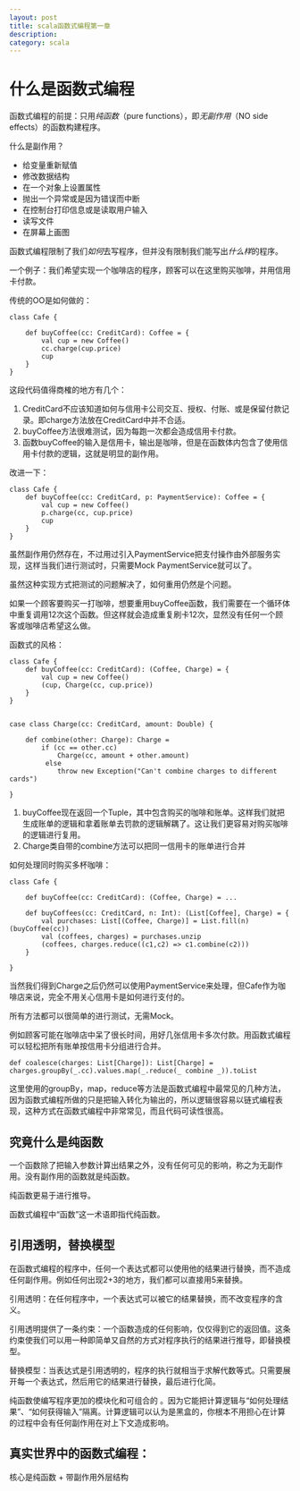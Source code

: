 ```yaml
---
layout: post
title: scala函数式编程第一章
description: 
category: scala
---
```


什么是函数式编程
=====

函数式编程的前提：只用*纯函数*（pure functions），即*无副作用*（NO side effects）的函数构建程序。

什么是副作用？

 - 给变量重新赋值
 - 修改数据结构
 - 在一个对象上设置属性
 - 抛出一个异常或是因为错误而中断
 - 在控制台打印信息或是读取用户输入
 - 读写文件
 - 在屏幕上画图


函数式编程限制了我们*如何*去写程序，但并没有限制我们能写出*什么样*的程序。

一个例子：我们希望实现一个咖啡店的程序，顾客可以在这里购买咖啡，并用信用卡付款。

传统的OO是如何做的：

	class Cafe {
	
		def buyCoffee(cc: CreditCard): Coffee = {
			val cup = new Coffee()
			cc.charge(cup.price)
			cup
		}
	}




这段代码值得商榷的地方有几个：

 1. CreditCard不应该知道如何与信用卡公司交互、授权、付账、或是保留付款记录。即charge方法放在CreditCard中并不合适。
 2. buyCoffee方法很难测试，因为每跑一次都会造成信用卡付款。
 3. 函数buyCoffee的输入是信用卡，输出是咖啡，但是在函数体内包含了使用信用卡付款的逻辑，这就是明显的副作用。


改进一下：

	class Cafe {
		def buyCoffee(cc: CreditCard, p: PaymentService): Coffee = {
			val cup = new Coffee()
			p.charge(cc, cup.price)
			cup
		}
	}

虽然副作用仍然存在，不过用过引入PaymentService把支付操作由外部服务实现，这样当我们进行测试时，只需要Mock PaymentService就可以了。

虽然这种实现方式把测试的问题解决了，如何重用仍然是个问题。

如果一个顾客要购买一打咖啡，想要重用buyCoffee函数，我们需要在一个循环体中重复调用12次这个函数。但这样就会造成重复刷卡12次，显然没有任何一个顾客或咖啡店希望这么做。

函数式的风格：

	class Cafe {
		def buyCoffee(cc: CreditCard): (Coffee, Charge) = {
			val cup = new Coffee()
		    (cup, Charge(cc, cup.price))
		}
	}


	case class Charge(cc: CreditCard, amount: Double) {

		def combine(other: Charge): Charge =
			if (cc == other.cc)
			    Charge(cc, amount + other.amount)
			￼else
				throw new Exception("Can't combine charges to different cards")

	}

 1. buyCoffee现在返回一个Tuple，其中包含购买的咖啡和账单。这样我们就把生成账单的逻辑和拿着账单去罚款的逻辑解耦了。这让我们更容易对购买咖啡的逻辑进行复用。
 2. Charge类自带的combine方法可以把同一信用卡的账单进行合并

如何处理同时购买多杯咖啡：

	class Cafe {

		def buyCoffee(cc: CreditCard): (Coffee, Charge) = ...

		def buyCoffees(cc: CreditCard, n: Int): (List[Coffee], Charge) = {
			val purchases: List[(Coffee, Charge)] = List.fill(n)(buyCoffee(cc))
			val (coffees, charges) = purchases.unzip
			(coffees, charges.reduce((c1,c2) => c1.combine(c2)))
		}

	}

当然我们得到Charge之后仍然可以使用PaymentService来处理，但Cafe作为咖啡店来说，完全不用关心信用卡是如何进行支付的。

所有方法都可以很简单的进行测试，无需Mock。

例如顾客可能在咖啡店中呆了很长时间，用好几张信用卡多次付款。用函数式编程可以轻松把所有账单按信用卡分组进行合并。


	def coalesce(charges: List[Charge]): List[Charge] = charges.groupBy(_.cc).values.map(_.reduce(_ combine _)).toList

这里使用的groupBy，map，reduce等方法是函数式编程中最常见的几种方法，因为函数式编程所做的只是把输入转化为输出的，所以逻辑很容易以链式编程表现，这种方式在函数式编程中非常常见，而且代码可读性很高。

究竟什么是纯函数
---
一个函数除了把输入参数计算出结果之外，没有任何可见的影响，称之为无副作用。没有副作用的函数就是纯函数。

纯函数更易于进行推导。

函数式编程中“函数”这一术语即指代纯函数。

引用透明，替换模型
---

在函数式编程的程序中，任何一个表达式都可以使用他的结果进行替换，而不造成任何副作用。例如任何出现2+3的地方，我们都可以直接用5来替换。

引用透明：在任何程序中，一个表达式可以被它的结果替换，而不改变程序的含义。

引用透明提供了一条约束：一个函数造成的任何影响，仅仅得到它的返回值。这条约束使我们可以用一种即简单又自然的方式对程序执行的结果进行推导，即替换模型。

替换模型：当表达式是引用透明的，程序的执行就相当于求解代数等式。只需要展开每一个表达式，然后用它的结果进行替换，最后进行化简。

纯函数使编写程序更加的模块化和可组合的 。因为它能把计算逻辑与“如何处理结果”、“如何获得输入”隔离。计算逻辑可以认为是黑盒的，你根本不用担心在计算的过程中会有任何副作用在对上下文造成影响。


真实世界中的函数式编程：
---

核心是纯函数 + 带副作用外层结构







